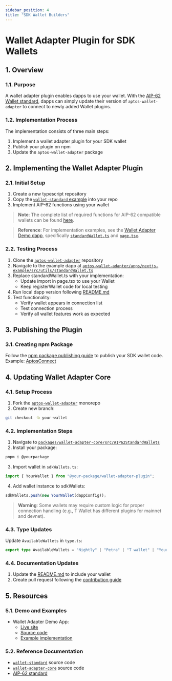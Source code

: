 ```yaml
---
sidebar_position: 4
title: "SDK Wallet Builders"
---
```


# Wallet Adapter Plugin for SDK Wallets

## 1. Overview
### 1.1. Purpose
A wallet adapter plugin enables dapps to use your wallet. With the [AIP-62 Wallet standard](https://github.com/aptos-foundation/AIPs/blob/main/aips/aip-62.md), dapps can simply update their version of `aptos-wallet-adapter` to connect to newly added Wallet plugins.

### 1.2. Implementation Process
The implementation consists of three main steps:
1. Implement a wallet adapter plugin for your SDK wallet
2. Publish your plugin on npm
3. Update the `aptos-wallet-adapter` package

## 2. Implementing the Wallet Adapter Plugin
### 2.1. Initial Setup
1. Create a new typescript repository
2. Copy the [`wallet-standard` example](https://github.com/aptos-labs/wallet-standard/blob/main/example/wallet.ts) into your repo
3. Implement AIP-62 functions using your wallet

> **Note**: The complete list of required functions for AIP-62 compatible wallets can be found [here](https://github.com/aptos-labs/wallet-standard/blob/38defe159b8641ff1763c4db61827c78ab448dab/src/detect.ts#L16).

> **Reference**: For implementation examples, see the [Wallet Adapter Demo dapp](https://github.com/aptos-labs/aptos-wallet-adapter/tree/main/apps/nextjs-example), specifically [`standardWallet.ts`](https://github.com/aptos-labs/aptos-wallet-adapter/blob/main/apps/nextjs-example/src/utils/standardWallet.ts) and [`page.tsx`](https://github.com/aptos-labs/aptos-wallet-adapter/blob/main/apps/nextjs-example/src/app/page.tsx).

### 2.2. Testing Process
1. Clone the [`aptos-wallet-adapter`](https://github.com/aptos-labs/aptos-wallet-adapter/tree/main) repository
2. Navigate to the example dapp at [`aptos-wallet-adapter/apps/nextjs-example/src/utils/standardWallet.ts`](https://github.com/aptos-labs/aptos-wallet-adapter/blob/main/apps/nextjs-example/src/utils/standardWallet.ts)
3. Replace standardWallet.ts with your implementation:
   - Update import in page.tsx to use your Wallet
   - Keep registerWallet code for local testing
4. Run local dapp version following [README.md](https://github.com/aptos-labs/aptos-wallet-adapter/tree/main/apps/nextjs-example)
5. Test functionality:
   - Verify wallet appears in connection list
   - Test connection process
   - Verify all wallet features work as expected

## 3. Publishing the Plugin
### 3.1. Creating npm Package
Follow the [npm package publishing guide](https://docs.npmjs.com/creating-and-publishing-scoped-public-packages) to publish your SDK wallet code.
Example: [AptosConnect](https://www.npmjs.com/package/@aptos-connect/wallet-adapter-plugin)

## 4. Updating Wallet Adapter Core
### 4.1. Setup Process
1. Fork the [`aptos-wallet-adapter`](https://github.com/aptos-labs/aptos-wallet-adapter) monorepo
2. Create new branch:
```bash
git checkout -b your-wallet
```

### 4.2. Implementation Steps
1. Navigate to [`packages/wallet-adapter-core/src/AIP62StandardWallets`](https://github.com/aptos-labs/aptos-wallet-adapter/tree/main/packages/wallet-adapter-core/src/AIP62StandardWallets)
2. Install your package:
```bash
pnpm i @yourpackage
```
3. Import wallet in `sdkWallets.ts`:
```typescript
import { YourWallet } from "@your-package/wallet-adapter-plugin";
```
4. Add wallet instance to sdkWallets:
```typescript
sdkWallets.push(new YourWallet(dappConfig));
```

> **Warning**: Some wallets may require custom logic for proper connection handling (e.g., T Wallet has different plugins for mainnet and devnet).

### 4.3. Type Updates
Update `AvailableWallets` in `type.ts`:
```typescript
export type AvailableWallets = "Nightly" | "Petra" | "T wallet" | "Your Wallet's Name";
```

### 4.4. Documentation Updates
1. Update the [README.md](https://github.com/aptos-labs/aptos-wallet-adapter/blob/main/README.md) to include your wallet
2. Create pull request following the [contribution guide](https://github.com/aptos-labs/aptos-wallet-adapter/blob/main/CONTRIBUTING.md#creating-a-pull-request)

## 5. Resources
### 5.1. Demo and Examples
- Wallet Adapter Demo App:
  - [Live site](https://aptos-labs.github.io/aptos-wallet-adapter)
  - [Source code](https://github.com/aptos-labs/aptos-wallet-adapter/tree/main/apps/nextjs-example)
  - [Example implementation](https://github.com/aptos-labs/aptos-wallet-adapter/blob/main/apps/nextjs-example/src/utils/standardWallet.ts)

### 5.2. Reference Documentation
- [`wallet-standard`](https://github.com/aptos-labs/wallet-standard) source code
- [`wallet-adapter-core`](https://github.com/aptos-labs/aptos-wallet-adapter/tree/main/packages/wallet-adapter-core) source code
- [AIP-62 standard](https://github.com/aptos-foundation/AIPs/blob/main/aips/aip-62.md)
